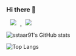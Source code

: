 ### Hi there 👋

<a href="https://www.instagram.com/sstaar_mx/">
    <img src="https://img.shields.io/badge/Instagram-go-important?style=flat&logo=Instagram"
        style="height : auto; margin-left : 10px; margin-right : 10px;"/>
</a>
<a href="https://velog.io/@sstaar91">
    <img 
        src="http://img.shields.io/badge/Velog-go-important?style=flat&logo=Blogger"
        style="height : auto; margin-left : 10px; margin-right : 10px;"/>
</a>


![sstaar91's GitHub stats](https://github-readme-stats.vercel.app/api?username=sstaar91&show_icons=true&theme=highcontrast)

![Top Langs](https://github-readme-stats.vercel.app/api/top-langs/?username=sstaar91&layout=compact&theme=highcontrast)
